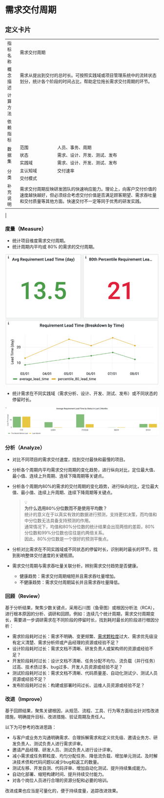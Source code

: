# 需求交付周期

## 定义卡片

<table>
  <tr>
    <td>指标名称</td><td colspan=2>需求交付周期</td>
  </tr>
  <tr>
    <td>概念描述</td><td colspan=2>需求从提出到交付的总时长。可按照实践域或项目管理系统中的流转状态划分，统计各个阶段的时间占比，帮助定位拖长需求交付周期的环节。</td>
  </tr>
  <tr>
    <td>计算方法</td><td colspan=2></td>
  </tr>
  <tr>
    <td>依赖指标</td><td colspan=2></td>
  </tr>
  <tr>
    <td rowspan=3>数据集</td><td>范围</td><td>人员、事务、周期</td>
  </tr>
  <tr>
    <td>状态</td><td>需求、设计、开发、测试、发布</td>
  </tr>
  <tr>
    <td>实践域</td><td>需求、设计、开发、测试、发布</td>
  </tr>
  <tr>
    <td rowspan=2>分类</td>
      <td>主认知域</td><td>交付速率</td>
  </tr>
  <tr>
    <td>交付模式</td><td></td>
  </tr>
  <tr>
    <td>补充说明</td><td colspan=2>需求交付周期反映研发团队的快速响应能力。理论上，向客户交付价值的速度越快越好，但必须综合考虑交付价值是否满足顾客期望、需求吞吐量和交付质量等其他方面。快速交付不一定等同于优秀的研发实践。</td>
  </tr>
</table>                                                                                                   |

### 度量（Measure）

* 统计项目维度需求交付周期。
* 统计周期内平均或 80% 的需求的交付周期。

![](/.gitbook/assets/xu-qiu-jiao-fu-zhou-qi-1.png)

* 统计需求在不同实践域（需求分析、设计、开发、测试、发布）或不同状态的停留时长。

![](/.gitbook/assets/xu-qiu-jiao-fu-zhou-qi-2.png)



### 分析（Analyze）

* 对比不同项目的需求交付速度，找到交付最快和最慢的项目。
* 分析各个周期内平均需求交付周期的变化趋势，进行纵向对比，定位最大值、最小值、连续上升周期、连续下降周期等关键点。
*   分析各个周期内80%的需求的交付周期的变化趋势，进行纵向对比，定位最大值、最小值、连续上升周期、连续下降周期等关键点。

    > 💡\
    > **为什么选用80%分位数而不是使用平均数？**\
    > 统计的意义在于以真实有效的数据进行预测，支持更优决策，而均值和中分位数无法具备支持预测的作用。\
    > 通常情况下，均值和80%分位数的统计结果会出现两倍的差距，80%分位数和99%分位数也往往是约两倍关系。\
    > 因此，80%分位数是一个很好的预测平衡点。
* 分析对比需求在不同实践域或不同状态的停留时长，识别耗时最长的环节，找到影响整体交付速度的关键瓶颈。
* 需求交付周期与需求吞吐量关联分析，辨别需求交付趋势是否健康。
  * 健康趋势：需求交付周期缩短并且需求吞吐量增加。
  * 不健康趋势：需求交付周期延长并且需求吞吐量降低。

### 回顾（Review）

基于分析结果，聚焦少数关键点，采用石川图（鱼骨图）或根因分析法（RCA），进行根本原因的分析、调研和回顾。例如：连续几个统计周期，需求交付周期变长，需要进一步调研需求在不同阶段的停留时长，找到耗时最长的阶段进行根因分析：

* 需求阶段耗时过长：需求不明确、变更频繁、[需求颗粒度](metric-index.md#xu-qiu-ke-li-du)过大、需求优先级没有定义清楚、需求分析师或产品经理的资源或经验不足？
* 设计阶段耗时过长：需求文档不清晰、研发负责人或架构师的资源或经验不足？
* 开发阶段耗时过长：设计文档不清晰、任务分配不均匀、流负载（并行任务）过高、技术债过多、bug过多、开发人员资源或经验不足？
* 测试阶段耗时过长：需求文档不清晰、代码质量差、自动化测试少、测试人员资源或经验不足？
* 发布阶段耗时过长：构建或部署时间过长、运维人员资源或经验不足？

### 改进（Improve）

基于回顾结果，聚焦关键根因，从规范、流程、工具、行为等方面给出针对性改进措施，明确提升目标、改进措施、验证周期及责任人。

以下为可参考的改进思路：

* 与客户或业务方沟通明确需求、合理拆解需求和定义优先级、邀请业务方、研发负责人、测试负责人进行需求评审。
* 邀请产品经理、研发人员、测试负责人进行设计评审。
* 减小需求或任务颗粒度、均匀分配任务、降低流负载、增加单元测试、及时解决技术债和代码问题以减少bug和返工的数量。
* 测试左移、开发自测、代码评审、增加自动化测试、提升持续集成能力。
* 自动化部署、缩短构建时间、提升持续交付能力。
* 对各个岗位人员进行合理的资源分配和必要的培训。

改进成果也应当是可量化的，便于持续度量，追踪改进效果。

